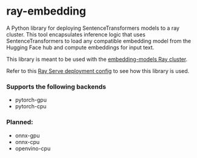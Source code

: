 # ray-embedding

A Python library for deploying SentenceTransformers models to a ray cluster. 
This tool encapsulates inference logic that uses SentenceTransformers 
to load any compatible embedding model from the Hugging Face hub and 
compute embeddings for input text.

This library is meant to be used with the [embedding-models Ray cluster](https://bitbucket.org/docorto/embedding-models/src/dev/).

Refer to this [Ray Serve deployment config](https://bitbucket.org/docorto/embedding-models/src/dev/serve-config/dev/serve-config.yaml) 
to see how this library is used.

### Supports the following backends

- pytorch-gpu
- pytorch-cpu

### Planned:
- onnx-gpu
- onnx-cpu
- openvino-cpu



